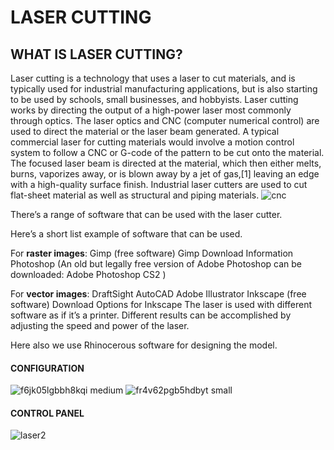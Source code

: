 # LASER CUTTING
## WHAT IS LASER CUTTING?

 Laser cutting is a technology that uses a laser to cut materials, and is typically used for industrial manufacturing 
 applications, but is also starting to be used by schools, small businesses, and hobbyists. Laser cutting works by 
 directing the output of a high-power laser most commonly through optics. The laser optics and CNC (computer numerical control)
 are used to direct the material or the laser beam generated. A typical commercial laser for cutting materials would involve a 
 motion control system to follow a CNC or G-code of the pattern to be cut onto the material. The focused laser beam is directed 
 at the material, which then either melts, burns, vaporizes away, or is blown away by a jet of gas,[1] leaving an edge with a 
 high-quality surface finish. Industrial laser cutters are used to cut flat-sheet material as well as structural and piping materials.
 ![cnc](https://user-images.githubusercontent.com/31272035/30179603-f9be4cc4-941d-11e7-9cae-6d3aeba7ccf3.jpg)
 
 There’s a range of software that can be used with the laser cutter.

Here’s a short list example of software that can be used.

For **raster images**:
Gimp (free software) Gimp Download Information Photoshop (An old but legally free version of Adobe Photoshop can be
downloaded: Adobe Photoshop CS2 )

For **vector images**:
DraftSight AutoCAD Adobe Illustrator Inkscape (free software) Download Options for Inkscape The laser is used with different 
software as if it’s a printer. Different results can be accomplished by adjusting the speed and power of the laser.

Here also we use Rhinocerous software for designing the model.

#### CONFIGURATION
 ![f6jk05lgbbh8kqi medium](https://user-images.githubusercontent.com/31272035/30180358-ae6cdeea-9420-11e7-88b2-4010ef24fcf6.jpg)
 ![fr4v62pgb5hdbyt small](https://user-images.githubusercontent.com/31272035/30180372-b8638aac-9420-11e7-98e6-ab4293d398c9.jpg)
 
 #### CONTROL PANEL
 ![laser2](https://user-images.githubusercontent.com/31272035/30180382-c4fa09d0-9420-11e7-9db5-1e2b71237eb5.jpg)

 

 
